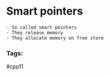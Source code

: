 # Smart pointers 

	- So called smart pointers 
	- They release memory 
	- They allocate memory on free store 
	
	
### Tags:
#cpp11